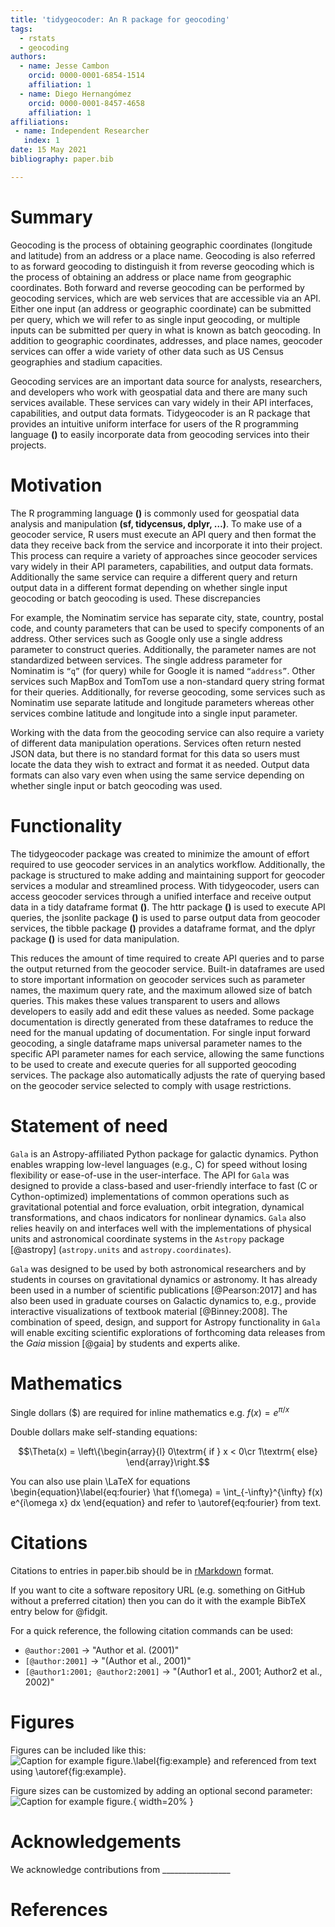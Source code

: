 ```yaml
---
title: 'tidygeocoder: An R package for geocoding'
tags:
  - rstats
  - geocoding
authors:
  - name: Jesse Cambon
    orcid: 0000-0001-6854-1514
    affiliation: 1
  - name: Diego Hernangómez
    orcid: 0000-0001-8457-4658
    affiliation: 1
affiliations:
 - name: Independent Researcher
   index: 1
date: 15 May 2021
bibliography: paper.bib

---
```


# Summary

Geocoding is the process of obtaining geographic coordinates (longitude and latitude) from an address or a place name. Geocoding is also referred to as forward geocoding to distinguish it from reverse geocoding which is the process of obtaining an address or place name from geographic coordinates. Both forward and reverse geocoding can be performed by geocoding services, which are web services that are accessible via an API. Either one input (an address or geographic coordinate) can be submitted per query, which we will refer to as single input geocoding, or multiple inputs can be submitted per query in what is known as batch geocoding. In addition to geographic coordinates, addresses, and place names, geocoder services can offer a wide variety of other data such as US Census geographies and stadium capacities.

Geocoding services are an important data source for analysts, researchers, and developers who work with geospatial data and there are many such services available. These services can vary widely in their API interfaces, capabilities, and output data formats. Tidygeocoder is an R package that provides an intuitive uniform interface for users of the R programming language **(<insert reference>)** to easily incorporate data from geocoding services into their projects.

# Motivation

The R programming language **(<insert reference here>)** is commonly used for geospatial data analysis and manipulation **(sf, tidycensus, dplyr, …)**. To make use of a geocoder service, R users must execute an API query and then format the data they receive back from the service and incorporate it into their project. This process can require a variety of approaches since geocoder services vary widely in their API parameters, capabilities, and output data formats. Additionally the same service can require a different query and return output data in a different format depending on whether single input geocoding or batch geocoding is used. These discrepancies 

For example, the Nominatim service has separate city, state, country, postal code, and county parameters that can be used to specify components of an address. Other services such as Google only use a single address parameter to construct queries. Additionally, the parameter names are not standardized between services. The single address parameter for Nominatim is `“q”` (for query) while for Google it is named `“address”`. Other services such MapBox and TomTom use a non-standard query string format for their queries.
Additionally, for reverse geocoding, some services such as Nominatim use separate latitude and longitude parameters whereas other services combine latitude and longitude into a single input parameter.

Working with the data from the geocoding service can also require a variety of different data manipulation operations. Services often return nested JSON data, but there is no standard format for this data so users must locate the data they wish to extract and format it as needed. Output data formats can also vary even when using the same service depending on whether single input or batch geocoding was used.

# Functionality

The tidygeocoder package was created to minimize the amount of effort required to use geocoder services in an analytics workflow. Additionally, the package is structured to make adding and maintaining support for geocoder services a modular and streamlined process. With tidygeocoder, users can access geocoder services through a unified interface and receive output data in a tidy dataframe format **(<insert tidy data reference>)**. The httr package **(<insert reference>)** is used to execute API queries, the jsonlite package **(<insert reference>)** is used to parse output data from geocoder services, the tibble package **(<insert reference>)** provides a dataframe format, and the dplyr package **(<insert reference>)** is used for data manipulation.

This reduces the amount of time required to create API queries and to parse the output returned from the geocoder service. Built-in dataframes are used to store important information on geocoder services such as parameter names, the maximum query rate, and the maximum allowed size of batch queries. This makes these values transparent to users and allows developers to easily add and edit these values as needed. Some package documentation is directly generated from these dataframes to reduce the need for the manual updating of documentation. For single input forward geocoding, a single dataframe maps universal parameter names to the specific API parameter names for each service, allowing the same functions to be used to create and execute queries for all supported geocoding services. The package also automatically adjusts the rate of querying based on the geocoder service selected to comply with usage restrictions.

# Statement of need

`Gala` is an Astropy-affiliated Python package for galactic dynamics. Python
enables wrapping low-level languages (e.g., C) for speed without losing
flexibility or ease-of-use in the user-interface. The API for `Gala` was
designed to provide a class-based and user-friendly interface to fast (C or
Cython-optimized) implementations of common operations such as gravitational
potential and force evaluation, orbit integration, dynamical transformations,
and chaos indicators for nonlinear dynamics. `Gala` also relies heavily on and
interfaces well with the implementations of physical units and astronomical
coordinate systems in the `Astropy` package [@astropy] (`astropy.units` and
`astropy.coordinates`).

`Gala` was designed to be used by both astronomical researchers and by
students in courses on gravitational dynamics or astronomy. It has already been
used in a number of scientific publications [@Pearson:2017] and has also been
used in graduate courses on Galactic dynamics to, e.g., provide interactive
visualizations of textbook material [@Binney:2008]. The combination of speed,
design, and support for Astropy functionality in `Gala` will enable exciting
scientific explorations of forthcoming data releases from the *Gaia* mission
[@gaia] by students and experts alike.

# Mathematics

Single dollars ($) are required for inline mathematics e.g. $f(x) = e^{\pi/x}$

Double dollars make self-standing equations:

$$\Theta(x) = \left\{\begin{array}{l}
0\textrm{ if } x < 0\cr
1\textrm{ else}
\end{array}\right.$$

You can also use plain \LaTeX for equations
\begin{equation}\label{eq:fourier}
\hat f(\omega) = \int_{-\infty}^{\infty} f(x) e^{i\omega x} dx
\end{equation}
and refer to \autoref{eq:fourier} from text.

# Citations

Citations to entries in paper.bib should be in
[rMarkdown](http://rmarkdown.rstudio.com/authoring_bibliographies_and_citations.html)
format.

If you want to cite a software repository URL (e.g. something on GitHub without a preferred
citation) then you can do it with the example BibTeX entry below for @fidgit.

For a quick reference, the following citation commands can be used:
- `@author:2001`  ->  "Author et al. (2001)"
- `[@author:2001]` -> "(Author et al., 2001)"
- `[@author1:2001; @author2:2001]` -> "(Author1 et al., 2001; Author2 et al., 2002)"

# Figures

Figures can be included like this:
![Caption for example figure.\label{fig:example}](figure.png)
and referenced from text using \autoref{fig:example}.

Figure sizes can be customized by adding an optional second parameter:
![Caption for example figure.](figure.png){ width=20% }

# Acknowledgements

We acknowledge contributions from _________________

# References